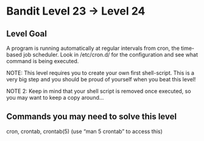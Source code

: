 # Bandit Level 23 → Level 24

## Level Goal

A program is running automatically at regular intervals from cron, the time-based job scheduler. Look in /etc/cron.d/ for the configuration and see what command is being executed.

NOTE: This level requires you to create your own first shell-script. This is a very big step and you should be proud of yourself when you beat this level!

NOTE 2: Keep in mind that your shell script is removed once executed, so you may want to keep a copy around…

## Commands you may need to solve this level

cron, crontab, crontab(5) (use “man 5 crontab” to access this)
